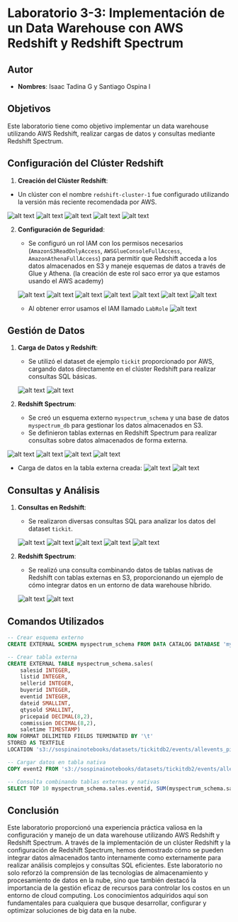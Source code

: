 # Laboratorio 3-3: Implementación de un Data Warehouse con AWS Redshift y Redshift Spectrum

## Autor
- **Nombres**: Isaac Tadina G y Santiago Ospina I 

## Objetivos
Este laboratorio tiene como objetivo implementar un data warehouse utilizando AWS Redshift, realizar cargas de datos y consultas mediante Redshift Spectrum.

## Configuración del Clúster Redshift
1. **Creación del Clúster Redshift**: 
  - Un clúster con el nombre `redshift-cluster-1` fue configurado utilizando la versión más reciente recomendada por AWS. 

  ![alt text](image.png)
  ![alt text](image-1.png)
  ![alt text](image-2.png)
  ![alt text](image-3.png)
  ![alt text](image-4.png)


2. **Configuración de Seguridad**:
   - Se configuró un rol IAM con los permisos necesarios (`AmazonS3ReadOnlyAccess`, `AWSGlueConsoleFullAccess`, `AmazonAthenaFullAccess`) para permitir que Redshift acceda a los datos almacenados en S3 y maneje esquemas de datos a través de Glue y Athena. (la creación de este rol saco error ya que estamos usando el AWS academy)

   ![alt text](image-5.png)
   ![alt text](image-6.png)
   ![alt text](zz_AR_1_IAM_3.png)
   ![alt text](zz_AR_1_IAM_4.png)
   ![alt text](zz_AR_1_IAM_5.png)
   ![alt text](zz_AR_1_IAM_6.png)
   ![alt text](zz_AR_1_IAM_ERROR.png)

   - Al obtener error usamos el IAM llamado `LabRole`
   ![alt text](zz_AR_1_IAM_LABROLE_7.png)

## Gestión de Datos
1. **Carga de Datos y Redshift**:
   - Se utilizó el dataset de ejemplo `tickit` proporcionado por AWS, cargando datos directamente en el clúster Redshift para realizar consultas SQL básicas.

   ![alt text](z_2_OpenQueryEditor.png)
   ![alt text](z_3_createSampleDatabase.png)

2. **Redshift Spectrum**:
   - Se creó un esquema externo `myspectrum_schema` y una base de datos `myspectrum_db` para gestionar los datos almacenados en S3.
   - Se definieron tablas externas en Redshift Spectrum para realizar consultas sobre datos almacenados de forma externa.

  ![alt text](zz_AR_2_CreateExternalDB.png)
  ![alt text](zz_AR_3_CreateTableWithExternalData.png)
  ![alt text](zz_AR_3_GetDataQuery.png)
  ![alt text](zz_AR_4_CreateRedshiftTableToCombine.png)

  - Carga de datos en la tabla externa creada:
  ![alt text](zz_AR_4_LoadDataInTableEvent2.png)
  ![alt text](zz_AR_4_ShowEvent2DataLoaded.png)

## Consultas y Análisis
1. **Consultas en Redshift**:
   - Se realizaron diversas consultas SQL para analizar los datos del dataset `tickit`.

   ![alt text](z_4_queries.png)
   ![alt text](z_4_salesForDateQuery.png)
   ![alt text](z_4_salesPerEventQuery.png)
   ![alt text](z_4_salesTableDefinitionQuery.png)
   ![alt text](z_4_totalQuentityBuyerQuery.png)

2. **Redshift Spectrum**:
   - Se realizó una consulta combinando datos de tablas nativas de Redshift con tablas externas en S3, proporcionando un ejemplo de cómo integrar datos en un entorno de data warehouse híbrido.

   ![alt text](zz_AR_4_ShowEvent2DataLoadedCounter.png)
   ![alt text](zz_AR_5_QueryWithExternalAndNativeTables.png)

## Comandos Utilizados
```sql
-- Crear esquema externo
CREATE EXTERNAL SCHEMA myspectrum_schema FROM DATA CATALOG DATABASE 'myspectrum_db' IAM_ROLE 'arn:aws:iam::058883815405:role/LabRole' CREATE EXTERNAL DATABASE IF NOT EXISTS;

-- Crear tabla externa
CREATE EXTERNAL TABLE myspectrum_schema.sales(
    salesid INTEGER,
    listid INTEGER,
    sellerid INTEGER,
    buyerid INTEGER,
    eventid INTEGER,
    dateid SMALLINT,
    qtysold SMALLINT,
    pricepaid DECIMAL(8,2),
    commission DECIMAL(8,2),
    saletime TIMESTAMP)
ROW FORMAT DELIMITED FIELDS TERMINATED BY '\t'
STORED AS TEXTFILE
LOCATION 's3://sospinainotebooks/datasets/tickitdb2/events/allevents_pipe.txt';

-- Cargar datos en tabla nativa
COPY event2 FROM 's3://sospinainotebooks/datasets/tickitdb2/events/allevents_pipe.txt' IAM_ROLE 'arn:aws:iam::058883815405:role/LabRole' DELIMITER '|' TIMEFORMAT 'YYYY-MM-DD HH:MI:SS' REGION 'us-east-1';

-- Consulta combinando tablas externas y nativas
SELECT TOP 10 myspectrum_schema.sales.eventid, SUM(myspectrum_schema.sales.pricepaid) FROM myspectrum_schema.sales, event2 WHERE myspectrum_schema.sales.eventid = event2.eventid AND myspectrum_schema.sales.pricepaid > 30 GROUP BY myspectrum_schema.sales.eventid ORDER BY 2 DESC;
```

## Conclusión

Este laboratorio proporcionó una experiencia práctica valiosa en la configuración y manejo de un data warehouse utilizando AWS Redshift y Redshift Spectrum. A través de la implementación de un clúster Redshift y la configuración de Redshift Spectrum, hemos demostrado cómo se pueden integrar datos almacenados tanto internamente como externamente para realizar análisis complejos y consultas SQL eficientes. Este laboratorio no solo reforzó la comprensión de las tecnologías de almacenamiento y procesamiento de datos en la nube, sino que también destacó la importancia de la gestión eficaz de recursos para controlar los costos en un entorno de cloud computing. Los conocimientos adquiridos aquí son fundamentales para cualquiera que busque desarrollar, configurar y optimizar soluciones de big data en la nube.


